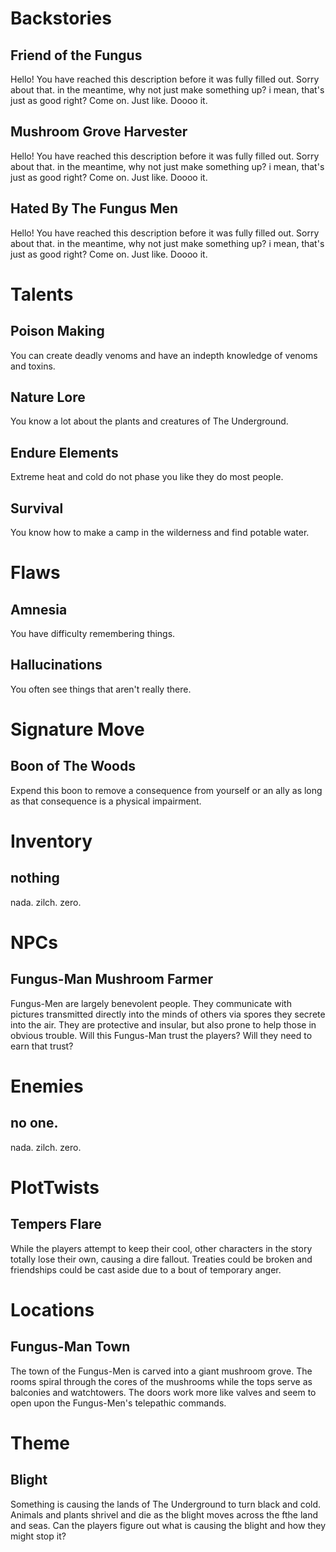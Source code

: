 # Backstories
## Friend of the Fungus
Hello! You have reached this description before it was fully filled out. Sorry about that. in the meantime, why not just make something up? i mean, that's just as good right? Come on. Just like. Doooo it.

## Mushroom Grove Harvester
Hello! You have reached this description before it was fully filled out. Sorry about that. in the meantime, why not just make something up? i mean, that's just as good right? Come on. Just like. Doooo it.

## Hated By The Fungus Men
Hello! You have reached this description before it was fully filled out. Sorry about that. in the meantime, why not just make something up? i mean, that's just as good right? Come on. Just like. Doooo it.

# Talents
## Poison Making
You can create deadly venoms and have an indepth knowledge of venoms and toxins.

## Nature Lore
You know a lot about the plants and creatures of The Underground.

## Endure Elements
Extreme heat and cold do not phase you like they do most people.

## Survival
You know how to make a camp in the wilderness and find potable water.

# Flaws
## Amnesia
You have difficulty remembering things.

## Hallucinations
You often see things that aren't really there.

# Signature Move
## Boon of The Woods
Expend this boon to remove a consequence from yourself or an ally as long as that consequence is a physical impairment.

# Inventory
## nothing
nada. zilch. zero.

# NPCs
## Fungus-Man Mushroom Farmer
Fungus-Men are largely benevolent people.  They communicate with pictures transmitted directly into the minds of others via spores they secrete into the air.  They are protective and insular, but also prone to help those in obvious trouble.  Will this Fungus-Man trust the players?  Will they need to earn that trust?

# Enemies
## no one.
nada. zilch. zero.

# PlotTwists
## Tempers Flare
While the players attempt to keep their cool, other characters in the story totally lose their own, causing a dire fallout.  Treaties could be broken and friendships could be cast aside due to a bout of temporary anger.

# Locations
## Fungus-Man Town
The town of the Fungus-Men is carved into a giant mushroom grove.  The rooms spiral through the cores of the mushrooms while the tops serve as balconies and watchtowers.  The doors work more like valves and seem to open upon the Fungus-Men's telepathic commands.

# Theme
## Blight
Something is causing the lands of The Underground to turn black and cold.  Animals and plants shrivel and die as the blight moves across the fthe land and seas. Can the players figure out what is causing the blight and how they might stop it? 

